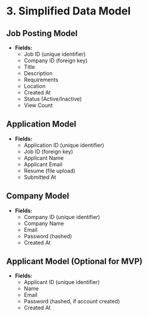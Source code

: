 # 3. Simplified Data Model

## Job Posting Model

- **Fields:**
  - Job ID (unique identifier)
  - Company ID (foreign key)
  - Title
  - Description
  - Requirements
  - Location
  - Created At
  - Status (Active/Inactive)
  - View Count

## Application Model

- **Fields:**
  - Application ID (unique identifier)
  - Job ID (foreign key)
  - Applicant Name
  - Applicant Email
  - Resume (file upload)
  - Submitted At

## Company Model

- **Fields:**
  - Company ID (unique identifier)
  - Company Name
  - Email
  - Password (hashed)
  - Created At

## Applicant Model (Optional for MVP)

- **Fields:**
  - Applicant ID (unique identifier)
  - Name
  - Email
  - Password (hashed, if account created)
  - Created At
